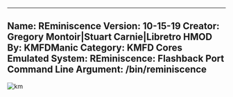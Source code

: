 -----------------------
Name: REminiscence
Version: 10-15-19
Creator: Gregory Montoir|Stuart Carnie|Libretro
HMOD By: KMFDManic
Category: KMFD Cores
Emulated System: REminiscence: Flashback Port
Command Line Argument: /bin/reminiscence
-----------------------
![km](https://i.imgur.com/ORPJRom.png)